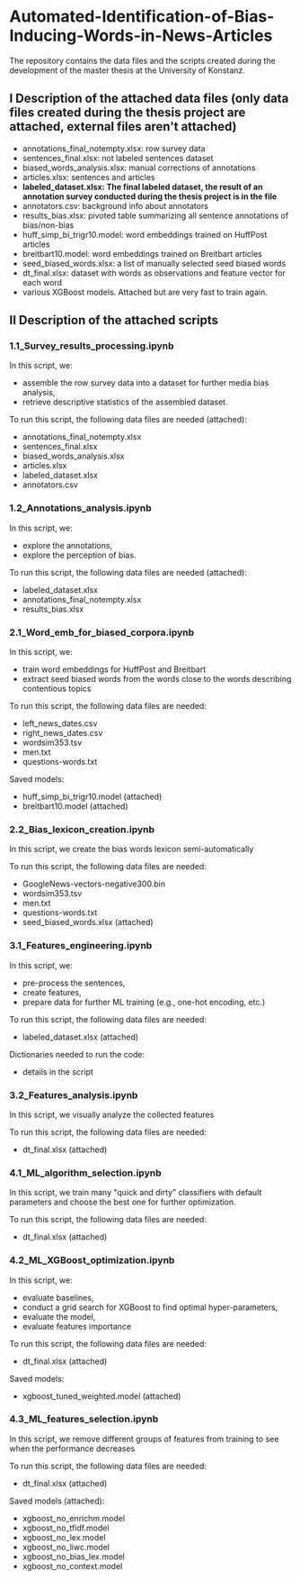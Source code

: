 # Automated-Identification-of-Bias-Inducing-Words-in-News-Articles
The repository contains the data files and the scripts created during the development of the master thesis at the University of Konstanz.

## I Description of the attached data files (only data files created during the thesis project are attached, external files aren't attached)
- annotations_final_notempty.xlsx: row survey data
- sentences_final.xlsx: not labeled sentences dataset
- biased_words_analysis.xlsx: manual corrections of annotations
- articles.xlsx: sentences and articles
- **labeled_dataset.xlsx: The final labeled dataset, the result of an annotation survey conducted during the thesis project is in the file**
- annotators.csv: background info about annotators
- results_bias.xlsx: pivoted table summarizing all sentence annotations of bias/non-bias
- huff_simp_bi_trigr10.model: word embeddings trained on HuffPost articles
- breitbart10.model: word embeddings trained on Breitbart articles
- seed_biased_words.xlsx: a list of manually selected seed biased words
- dt_final.xlsx: dataset with words as observations and feature vector for each word
- various XGBoost models. Attached but are very fast to train again.


## II Description of the attached scripts
### 1.1_Survey_results_processing.ipynb
In this script, we:
- assemble the row survey data into a dataset for further media bias analysis,
- retrieve descriptive statistics of the assembled dataset.

To run this script, the following data files are needed (attached):
- annotations_final_notempty.xlsx
- sentences_final.xlsx
- biased_words_analysis.xlsx
- articles.xlsx
- labeled_dataset.xlsx
- annotators.csv

### 1.2_Annotations_analysis.ipynb
In this script, we:
- explore the annotations,
- explore the perception of bias.

To run this script, the following data files are needed (attached):
- labeled_dataset.xlsx
- annotations_final_notempty.xlsx
- results_bias.xlsx

### 2.1_Word_emb_for_biased_corpora.ipynb
In this script, we:
- train word embeddings for HuffPost and Breitbart
- extract seed biased words from the words close to the words describing contentious topics

To run this script, the following data files are needed:
- left_news_dates.csv
- right_news_dates.csv
- wordsim353.tsv
- men.txt
- questions-words.txt

Saved models:
- huff_simp_bi_trigr10.model (attached)
- breitbart10.model (attached)

### 2.2_Bias_lexicon_creation.ipynb
In this script, we create the bias words lexicon semi-automatically

To run this script, the following data files are needed:
- GoogleNews-vectors-negative300.bin
- wordsim353.tsv
- men.txt
- questions-words.txt
- seed_biased_words.xlsx (attached)

### 3.1_Features_engineering.ipynb
In this script, we:
- pre-process the sentences,
- create features,
- prepare data for further ML training (e.g., one-hot encoding, etc.)

To run this script, the following data files are needed:
- labeled_dataset.xlsx (attached)

Dictionaries needed to run the code: 
- details in the script

### 3.2_Features_analysis.ipynb
In this script, we visually analyze the collected features

To run this script, the following data files are needed:
- dt_final.xlsx (attached)

### 4.1_ML_algorithm_selection.ipynb
In this script, we train many "quick and dirty" classifiers with default parameters and choose the best one for further optimization.

To run this script, the following data files are needed:
- dt_final.xlsx (attached)

### 4.2_ML_XGBoost_optimization.ipynb
In this script, we:
- evaluate baselines,
- conduct a grid search for XGBoost to find optimal hyper-parameters,
- evaluate the model,
- evaluate features importance

To run this script, the following data files are needed:
- dt_final.xlsx (attached)

Saved models:
- xgboost_tuned_weighted.model (attached)

### 4.3_ML_features_selection.ipynb
In this script, we remove different groups of features from training to see when the performance decreases

To run this script, the following data files are needed:
- dt_final.xlsx (attached)

Saved models (attached):
- xgboost_no_enrichm.model
- xgboost_no_tfidf.model
- xgboost_no_lex.model
- xgboost_no_liwc.model
- xgboost_no_bias_lex.model
- xgboost_no_context.model

